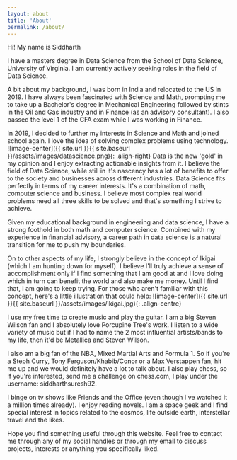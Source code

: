 ```yaml
---
layout: about
title: 'About'
permalink: /about/
---
```


Hi! My name is Siddharth

I have a masters degree in Data Science from the School of Data Science, University of Virginia. I am currently actively seeking roles in the field of Data Science.

A bit about my background, I was born in India and relocated to the US in 2019. I have always been fascinated with Science and Math, prompting me to take up a Bachelor's degree in Mechanical Engineering followed by stints in the Oil and Gas industry and in Finance (as an advisory consultant). I also passed the level 1 of the CFA exam while I was working in Finance.

In 2019, I decided to further my interests in Science and Math and joined school again. I love the idea of solving complex problems using technology. ![image-center]({{ site.url }}{{ site.baseurl }}/assets/images/datascience.png){: .align-right} Data is the new 'gold' in my opinion and I enjoy extracting actionable insights from it. I believe the field of Data Science, while still in it's nascency has a lot of benefits to offer to the society and businesses across different industries. Data Science fits perfectly in terms of my career interests. It's a combination of math, computer science and business. I believe most complex real world problems need all three skills to be solved and that's something I strive to achieve.

Given my educational background in engineering and data science, I have a strong foothold in both math and computer science. Combined with my experience in financial advisory, a career path in data science is a natural transition for me to push my boundaries.

On to other aspects of my life, I strongly believe in the concept of Ikigai (which I am hunting down for myself). I believe I'll truly achieve a sense of accomplishment only if I find something that I am good at and I love doing which in turn can benefit the world and also make me money. Until I find that, I am going to keep trying. For those who aren't familiar with this concept, here's a little illustration that could help:
![image-center]({{ site.url }}{{ site.baseurl }}/assets/images/ikigai.jpg){: .align-centre} 

I use my free time to create music and play the guitar. I am a big Steven Wilson fan and I absolutely love Porcupine Tree's work. I listen to a wide variety of music but if I had to name the 2 most influential artists/bands to my life, then it'd be Metallica and Steven Wilson. 

I also am a big fan of the NBA, Mixed Martial Arts and Formula 1. So if you're a Steph Curry, Tony Ferguson/Khabib/Conor or a Max Verstappen fan, hit me up and we would definitely have a lot to talk about. I also play chess, so if you're interested, send me a challenge on chess.com, I play under the username: siddharthsuresh92.

I binge on tv shows like Friends and the Office (even though I've watched it a million times already). I enjoy reading novels. I am a space geek and I find special interest in topics related to the cosmos, life outside earth, interstellar travel and the likes.

Hope you find something useful through this website. Feel free to contact me through any of my social handles or through my email to discuss projects, interests or anything you specifically liked.
